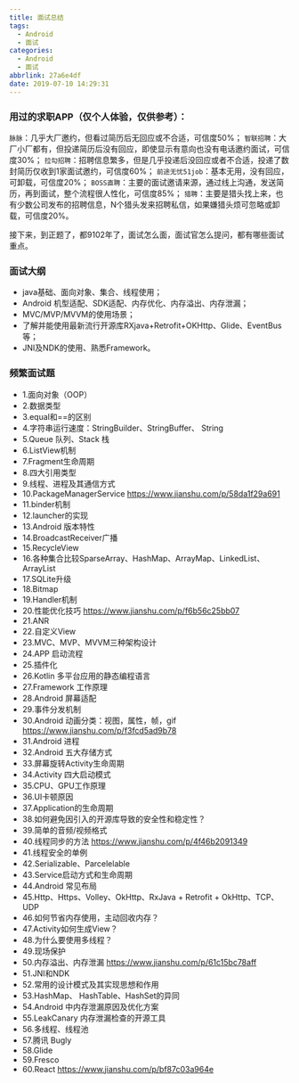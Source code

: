 ```yaml
---
title: 面试总结
tags:
  - Android
  - 面试
categories:
  - Android
  - 面试
abbrlink: 27a6e4df
date: 2019-07-10 14:29:31
---
```


### 用过的求职APP（仅个人体验，仅供参考）：

`脉脉`：几乎大厂邀约，但看过简历后无回应或不合适，可信度50%； 
`智联招聘`：大厂小厂都有，但投递简历后没有回应，即使显示有意向也没有电话邀约面试，可信度30%；
`拉勾招聘`：招聘信息繁多，但是几乎投递后没回应或者不合适，投递了数封简历仅收到1家面试邀约，可信度60%；
`前途无忧51job`：基本无用，没有回应，可卸载，可信度20%；
`BOSS直聘`：主要的面试邀请来源，通过线上沟通，发送简历，再到面试，整个流程很人性化，可信度85%；
`猎聘`：主要是猎头找上来，也有少数公司发布的招聘信息，N个猎头发来招聘私信，如果嫌猎头烦可忽略或卸载，可信度20%。

接下来，到正题了，都9102年了，面试怎么面，面试官怎么提问，都有哪些面试重点。

<!--more-->

### 面试大纲

- java基础、面向对象、集合、线程使用；
- Android 机型适配、SDK适配、内存优化、内存溢出、内存泄漏；
- MVC/MVP/MVVM的使用场景；
- 了解并能使用最新流行开源库RXjava+Retrofit+OKHttp、Glide、EventBus等；
- JNI及NDK的使用、熟悉Framework。

### 频繁面试题

- 1.面向对象（OOP） 
- 2.数据类型 
- 3.equal和==的区别 
- 4.字符串运行速度：StringBuilder、StringBuffer、 String 
- 5.Queue 队列、Stack 栈 
- 6.ListView机制 
- 7.Fragment生命周期
- 8.四大引用类型 
- 9.线程、进程及其通信方式 
- 10.PackageManagerService 
https://www.jianshu.com/p/58da1f29a691
- 11.binder机制 
- 12.launcher的实现 
- 13.Android 版本特性 
- 14.BroadcastReceiver广播 
- 15.RecycleView 
- 16.各种集合比较SparseArray、HashMap、ArrayMap、LinkedList、ArrayList 
- 17.SQLite升级 
- 18.Bitmap 
- 19.Handler机制 
- 20.性能优化技巧 
https://www.jianshu.com/p/f6b56c25bb07
- 21.ANR 
- 22.自定义View 
- 23.MVC、MVP、MVVM三种架构设计 
- 24.APP 启动流程 
- 25.插件化 
- 26.Kotlin 多平台应用的静态编程语言 
- 27.Framework 工作原理 
- 28.Android 屏幕适配 
- 29.事件分发机制 
- 30.Android 动画分类：视图，属性，帧，gif 
https://www.jianshu.com/p/f3fcd5ad9b78
- 31.Android 进程 
- 32.Android 五大存储方式 
- 33.屏幕旋转Activity生命周期
- 34.Activity 四大启动模式 
- 35.CPU、GPU工作原理 
- 36.UI卡顿原因 
- 37.Application的生命周期 
- 38.如何避免因引入的开源库导致的安全性和稳定性？ 
- 39.简单的音频/视频格式 
- 40.线程同步的方法
https://www.jianshu.com/p/4f46b2091349
- 41.线程安全的单例 
- 42.Serializable、Parcelelable 
- 43.Service启动方式和生命周期 
- 44.Android 常见布局 
- 45.Http、Https、Volley、OkHttp、RxJava + Retrofit + OkHttp、TCP、UDP 
- 46.如何节省内存使用，主动回收内存？ 
- 47.Activity如何生成View？ 
- 48.为什么要使用多线程？ 
- 49.现场保护 
- 50.内存溢出、内存泄漏
https://www.jianshu.com/p/61c15bc78aff
- 51.JNI和NDK
- 52.常用的设计模式及其实现思想和作用
- 53.HashMap、 HashTable、HashSet的异同
- 54.Android 中内存泄漏原因及优化方案
- 55.LeakCanary 内存泄漏检查的开源工具
- 56.多线程、线程池
- 57.腾讯 Bugly
- 58.Glide
- 59.Fresco
- 60.React
https://www.jianshu.com/p/bf87c03a964e